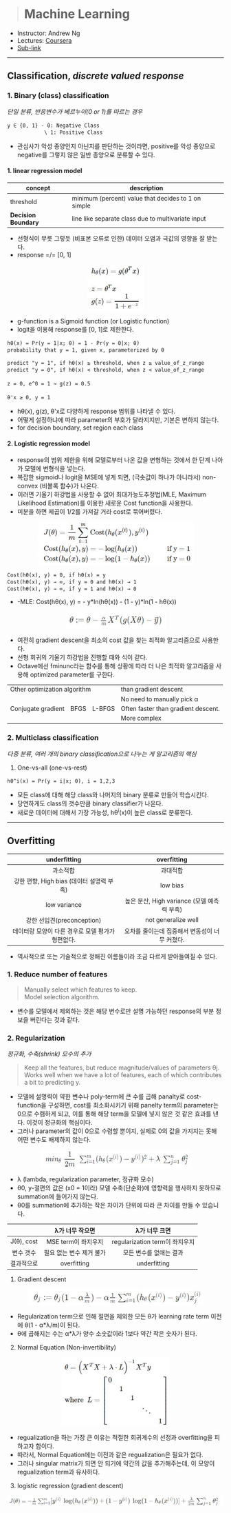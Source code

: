 > # Machine Learning

- Instructor: Andrew Ng
- Lectures: [Coursera](https://www.coursera.org/learn/machine-learning?action=enroll)
- [Sub-link](https://www.coursera.org/lecture/machine-learning/model-representation-db3jS?utm_source=link&utm_medium=in_course_lecture&utm_content=page_share&utm_campaign=overlay_button)

---

## Classification, _discrete valued response_

### 1. Binary (class) classification

_단일 분류, 반응변수가 베르누이(0 or 1)를 따르는 경우_

```
y ∈ {0, 1} - 0: Negative Class
            \ 1: Positive Class
```

- 관심사가 악성 종양인지 아닌지를 판단하는 것이라면, positive를 악성 종양으로 negative를 그렇지 않은 일반 종양으로 분류할 수 있다.

#### 1. linear regression model

| concept               | description                                         |
| --------------------- | --------------------------------------------------- |
| threshold             | minimum (percent) value that decides to 1 on simple |
| **Decision Boundary** | line like separate class due to multivariate input  |

- 선형식이 무릇 그렇듯 (비표본 오류로 인한) 데이터 오염과 극값의 영향을 잘 받는다.
- response =/= [0, 1]

<img src="images/logistic_sigmoid.JPG" style="display: block; margin: auto;" />

- g-function is a Sigmoid function (or Logistic function)
- logit을 이용해 response를 [0, 1]로 제한한다.

```
hθ(x) = Pr(y = 1|x; θ) = 1 - Pr(y = 0|x; θ)
probability that y = 1, given x, parameterized by θ
```

```
predict "y = 1", if hθ(x) ≥ threshold, when z ≥ value_of_z_range
predict "y = 0", if hθ(x) < threshold, when z < value_of_z_range

z = 0, e^0 = 1 → g(z) = 0.5

θ'x ≥ 0, y = 1
```

- hθ(x), g(z), θ'x로 다양하게 response 범위를 나타낼 수 있다.
- 어떻게 설정하냐에 따라 parameter의 부호가 달라지지만, 기본은 변하지 않는다.
- for decision boundary, set region each class

#### 2. Logistic regression model

- response의 범위 제한을 위해 모델로부터 나온 값을 변형하는 것에서 한 단계 나아가 모델에 변형식을 넣는다.
- 복잡한 sigmoid나 logit을 MSE에 넣게 되면, (극솟값이 하나가 아니라서) non-convex (비볼록 함수)가 나온다.
- 이러면 기울기 하강법을 사용할 수 없어 최대가능도추정법(MLE, Maximum Likelihood Estimation)를 이용한 새로운 Cost function을 사용한다.
- 미분을 하면 제곱이 1/2를 가져갈 거라 cost로 묶어버렸다.

<img src="images/logistic_cost.JPG" style="display: block; margin: auto;" />

```
Cost(hθ(x), y) = 0, if hθ(x) = y
Cost(hθ(x), y) → ∞, if y = 0 and hθ(x) → 1
Cost(hθ(x), y) → ∞, if y = 1 and hθ(x) → 0
```

- -MLE: Cost(hθ(x), y) = - y\*ln(hθ(x)) - (1 - y)\*ln(1 - hθ(x))

<img src="images/logistic_gradient_descent.JPG" style="display: block; margin: auto;" />

- 여전히 gradient descent을 최소의 cost 값을 찾는 최적화 알고리즘으로 사용한다.
- 선형 회귀의 기울기 하강법을 진행할 때와 식이 같다.
- Octave에선 fminunc라는 함수를 통해 상황에 따라 더 나은 최적화 알고리즘을 사용해 optimized parameter를 구한다.

<table>
  <tr>
    <td colspan="3">Other optimization algorithm</td>
    <td>than gradient descent</td>
  </tr>
  <tr>
    <td rowspan="3">Conjugate gradient</td>
    <td rowspan="3">BFGS</td>
    <td rowspan="3">L-BFGS</td>
    <td>No need to manually pick α</td>
  </tr>
  <tr>
    <td>Often faster than gradient descent.</td>
  </tr>
  <tr>
    <td>More complex</td>
  </tr>
</table>

### 2. Multiclass classification

_다중 분류, 여러 개의 binary classification으로 나누는 게 알고리즘의 핵심_

1. One-vs-all (one-vs-rest)

<!--
> Train a logistic regression classifier hθ<sup>i</sup>(x) for each class to predict the probability that y = i<br />
> On a new input x, to make prediction, pick the claa i that maximizes
-->

```
hθ^i(x) = Pr(y = i|x; θ), i = 1,2,3
```

- 모든 class에 대해 해당 class와 나머지의 binary 분류로 만들어 학습시킨다.
- 당연하게도 class의 갯수만큼 binary classifier가 나온다.
- 새로운 데이터에 대해서 가장 가능성, hθ<sup>i</sup>(x)이 높은 class로 분류한다.

---

<!--
> Overfitting: If we have too many features, the learned hypothesis may fit the training set very well(cost is almost 0), but fail to generalize to new examples (predict prices on new examples).
-->

## Overfitting

|                   underfitting                    |                  overfitting                   |
| :-----------------------------------------------: | :--------------------------------------------: |
|                     과소적합                      |                    과대적합                    |
|     강한 편향, High bias (데이터 설명력 부족)     |                    low bias                    |
|                   low variance                    |  높은 분산, High variance (모델 예측력 부족)   |
|            강한 선입견(preconception)             |              not generalize well               |
| 데이터랑 모양이 다른 경우로 모델 평가가 형편없다. | 오차를 줄이는데 집중해서 변동성이 너무 커졌다. |

- 역사적으로 또는 기술적으로 정해진 이름들이라 조금 다르게 받아들여질 수 있다.

### 1. Reduce number of features

> Manually select which features to keep.<br />
> Model selection algorithm.

- 변수를 모델에서 제외하는 것은 해당 변수로만 설명 가능하던 response의 부분 정보을 버린다는 것과 같다.

### 2. Regularization

_정규화, 수축(shrink) 모수의 추가_

> Keep all the features, but reduce magnitude/values of parameters θj​.<br />
> Works well when we have a lot of features, each of which contributes a bit to predicting y.

<!--
- Small values for parameters θ -> "Simpler" hypothesis, Less prone to overfitting
-->

- 모델에 설명력이 약한 변수나 poly-term에 큰 수를 곱해 panalty로 cost-function을 구성하면, cost를 최소화시키기 위해 panelty term의 parameter는 0으로 수렴하게 되고, 이를 통해 해당 term을 모델에 넣지 않은 것 같은 효과를 낸다. 이것이 정규화의 핵심이다.
- 그러나 parameter의 값이 0으로 수렴할 뿐이지, 실제로 0의 값을 가지지는 못해 어떤 변수도 배제하지 않는다.

<img src="images/regularization.JPG" style="display: block; margin: auto;" />

- λ (lambda, regularization parameter, 정규화 모수)
- θ0, y-절편의 값은 (x0 = 1이라) 모델 수축(단순화)에 영향력을 행사하지 못하므로 summation에 들어가지 않는다.
- θ0를 summation에 추가하는 작은 차이가 단위에 따라 큰 차이를 만들 수 있습니다.

|            |     λ가 너무 작으면      |         λ가 너무 크면          |
| :--------: | :----------------------: | :----------------------------: |
| J(θ), cost |   MSE term이 좌지우지    | regularization term이 좌지우지 |
| 변수 갯수  | 필요 없는 변수 제거 불가 |    모든 변수를 없애는 결과     |
| 결과적으로 |       overfitting        |          underfitting          |

1. Gradient descent

<img src="images/regularization_gradient_descent.JPG" style="display: block; margin: auto;" />

- Regularization term으로 인해 절편을 제외한 모든 θ가 learning rate term 이전에 θ(1 - α\*λ/m)이 된다.
- θ에 곱해지는 수는 α\*λ가 양수 소숫값이라 1보다 약간 작은 숫자가 된다.

2. Normal Equation (Non-invertibility)

<img src="images/regularization_normal_equation.JPG" style="display: block; margin: auto;" />

- regualization을 하는 가장 큰 이유는 적절한 회귀계수의 선정과 overfitting을 피하고자 함이다.
- 따라서, Normal Equation에는 이전과 같은 regualization은 필요가 없다.
- 그러나 singular matrix가 되면 안 되기에 약간의 값을 추가해주는데, 이 모양이 regualization term과 유사하다.

3. logistic regression (gradient descent)

<img src="images/regularization_logistic.JPG" style="display: block; margin: auto;" />
